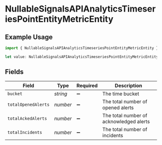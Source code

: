 # NullableSignalsAPIAnalyticsTimeseriesPointEntityMetricEntity

## Example Usage

```typescript
import { NullableSignalsAPIAnalyticsTimeseriesPointEntityMetricEntity } from "firehydrant-typescript-sdk/models/components";

let value: NullableSignalsAPIAnalyticsTimeseriesPointEntityMetricEntity = {};
```

## Fields

| Field                                   | Type                                    | Required                                | Description                             |
| --------------------------------------- | --------------------------------------- | --------------------------------------- | --------------------------------------- |
| `bucket`                                | *string*                                | :heavy_minus_sign:                      | The time bucket                         |
| `totalOpenedAlerts`                     | *number*                                | :heavy_minus_sign:                      | The total number of opened alerts       |
| `totalAckedAlerts`                      | *number*                                | :heavy_minus_sign:                      | The total number of acknowledged alerts |
| `totalIncidents`                        | *number*                                | :heavy_minus_sign:                      | The total number of incidents           |
